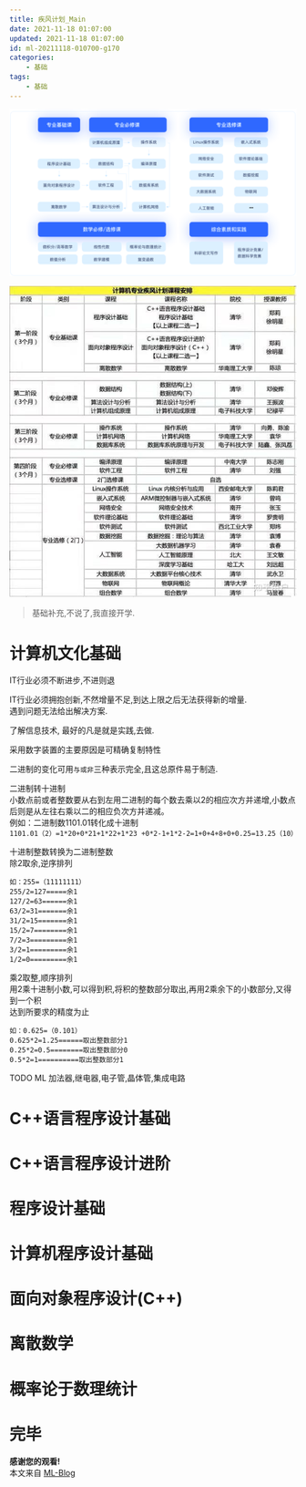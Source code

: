 ```yaml
---
title: 疾风计划_Main
date: 2021-11-18 01:07:00
updated: 2021-11-18 01:07:00
id: ml-20211118-010700-g170
categories:
	- 基础
tags: 
	- 基础
---
```


![学习路线图][路线图]

![学习课程表][课程表]

> 基础补充,不说了,我直接开学.

<!--more-->

# 计算机文化基础

IT行业必须不断进步,不进则退

IT行业必须拥抱创新,不然增量不足,到达上限之后无法获得新的增量.  
遇到问题无法给出解决方案.

了解信息技术, 最好的凡是就是实践,去做.

采用数字装置的主要原因是可精确复制特性

二进制的变化可用`与或非`三种表示完全,且这总原件易于制造.

二进制转十进制  
小数点前或者整数要从右到左用二进制的每个数去乘以2的相应次方并递增,小数点后则是从左往右乘以二的相应负次方并递减。   
例如：二进制数1101.01转化成十进制  
`1101.01（2）=1*20+0*21+1*22+1*23 +0*2-1+1*2-2=1+0+4+8+0+0.25=13.25（10）`

十进制整数转换为二进制整数  
除2取余,逆序排列  
```
如：255=（11111111）
255/2=127=====余1
127/2=63======余1
63/2=31=======余1
31/2=15=======余1
15/2=7========余1
7/2=3=========余1
3/2=1=========余1
1/2=0=========余1
```

乘2取整,顺序排列  
用2乘十进制小数,可以得到积,将积的整数部分取出,再用2乘余下的小数部分,又得到一个积  
达到所要求的精度为止
```
如：0.625=（0.101）
0.625*2=1.25======取出整数部分1
0.25*2=0.5========取出整数部分0
0.5*2=1==========取出整数部分1
```

TODO ML 加法器,继电器,电子管,晶体管,集成电路

# C++语言程序设计基础

# C++语言程序设计进阶

# 程序设计基础

# 计算机程序设计基础

# 面向对象程序设计(C++)

# 离散数学

# 概率论于数理统计

# 完毕

**感谢您的观看!**  
本文来自 [ML-Blog][ML-Blog_Link]

<!-- 图片 -->

[路线图]:https://github.com/UserMingHaoLi/ML_HexoBlogContentImages/blob/main/Content/%E8%AE%A1%E7%AE%97%E6%9C%BA_%E7%96%BE%E9%A3%8E%E8%AE%A1%E5%88%92_%E5%9F%BA%E7%A1%80%E8%A1%A5%E5%AE%8C/%E8%AE%A1%E7%AE%97%E6%9C%BA_%E7%96%BE%E9%A3%8E%E8%AE%A1%E5%88%92_%E5%9F%BA%E7%A1%80%E8%A1%A5%E5%AE%8C_%E8%B7%AF%E7%BA%BF%E5%9B%BE.png?raw=true "路线图"

[课程表]:https://github.com/UserMingHaoLi/ML_HexoBlogContentImages/blob/main/Content/%E8%AE%A1%E7%AE%97%E6%9C%BA_%E7%96%BE%E9%A3%8E%E8%AE%A1%E5%88%92_%E5%9F%BA%E7%A1%80%E8%A1%A5%E5%AE%8C/%E8%AE%A1%E7%AE%97%E6%9C%BA_%E7%96%BE%E9%A3%8E%E8%AE%A1%E5%88%92_%E5%9F%BA%E7%A1%80%E8%A1%A5%E5%AE%8C_%E8%AF%BE%E7%A8%8B%E8%A1%A8.jpg?raw=true "课程表"

<!-- 链接 -->


<!-- 水印 -->
[ML-Blog_Link]:https://userminghaoli.github.io/ "我的博客"


